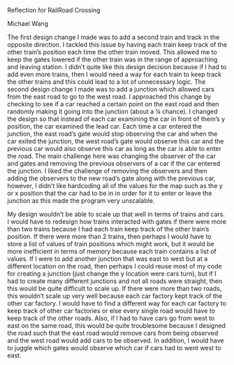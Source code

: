Reflection for RailRoad Crossing

Michael Wang

The first design change I made was to add a second train and track in the opposite direction. I tackled this issue by having each train keep track of the other train’s position each time the other train moved. This allowed me to keep the gates lowered if the other train was in the range of approaching and leaving station. I didn’t quite like this design decision because if I had to add even more trains, then I would need a way for each train to keep track the other trains and this could lead to a lot of unnecessary logic. The second design change I made was to add a junction which allowed cars from the east road to go to the west road. I approached this change by checking to see if a car reached a certain point on the east road and then randomly making it going into the junction (about a ¼ chance). I changed the design so that instead of each car examining the car in front of them’s y position, the car examined the lead car. Each time a car entered the junction, the east road’s gate would stop observing the car and when the car exited the junction, the west road’s gate would observe this car and the previous car would also observe this car as long as the car is able to enter the road. The main challenge here was changing the observer of the car and gates and removing the previous observers of a car if the car entered the junction. I liked the challenge of removing the observers and then adding the observers to the new road’s gate along with the previous car, however, I didn’t like hardcoding all of the values for the map such as the y or x position that the car had to be in in order for it to enter or leave the junction as this made the program very unscalable. 

My design wouldn’t be able to scale up that well in terms of trains and cars. I would have to redesign how trains interacted with gates if there were more than two trains because I had each train keep track of the other train’s position. If there were more than 2 trains, then perhaps I would have to store a list of values of train positions which might work, but it would be more inefficient in terms of memory because each train contains a list of values. If I were to add another junction that was east to west but at a different location on the road, then perhaps I could reuse most of my code for creating a junction (just change the y location were cars turn), but if I had to create many different junctions and not all roads were straight, then this would be quite difficult to scale up. If there were more than two roads, this wouldn’t scale up very well because each car factory kept track of the other car factory. I would have to find a different way for each car factory to keep track of other car factories or else every single road would have to keep track of the other roads. Also, if I had to have cars go from west to east on the same road, this would be quite troublesome because I designed the road such that the east road would remove cars from being observed and the west road would add cars to be observed. In addition, I would have to juggle which gates would observe which car if cars had to went west to east.
